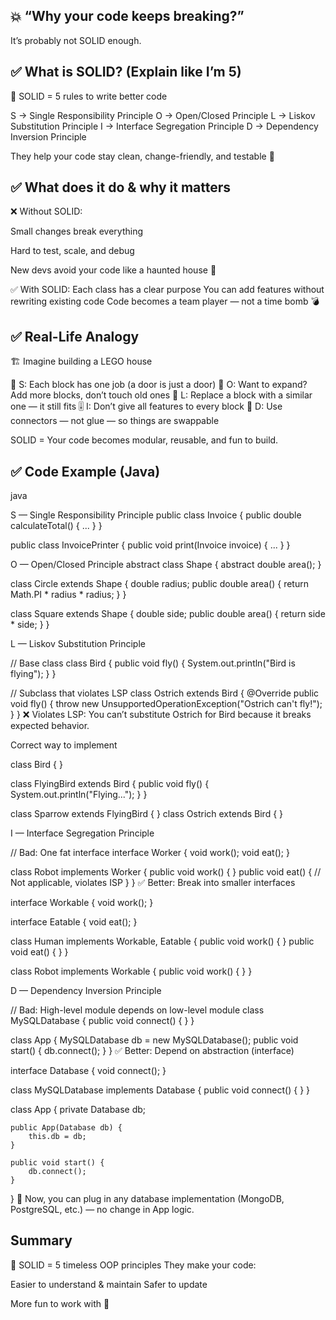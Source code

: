 ## 💥 “Why your code keeps breaking?”
It’s probably not SOLID enough.

## ✅ What is SOLID? (Explain like I’m 5)
📘 SOLID = 5 rules to write better code

S → Single Responsibility Principle
O → Open/Closed Principle
L → Liskov Substitution Principle
I → Interface Segregation Principle
D → Dependency Inversion Principle

They help your code stay clean, change-friendly, and testable 🧼

## ✅ What does it do & why it matters
❌ Without SOLID:

Small changes break everything

Hard to test, scale, and debug

New devs avoid your code like a haunted house 👻

✅ With SOLID:
Each class has a clear purpose
You can add features without rewriting existing code
Code becomes a team player — not a time bomb 💣

## ✅ Real-Life Analogy
🏗️ Imagine building a LEGO house

🧱 S: Each block has one job (a door is just a door)
🧩 O: Want to expand? Add more blocks, don’t touch old ones
🔁 L: Replace a block with a similar one — it still fits
🎚️ I: Don’t give all features to every block
🔌 D: Use connectors — not glue — so things are swappable

SOLID = Your code becomes modular, reusable, and fun to build.

## ✅ Code Example (Java)
java

 S — Single Responsibility Principle
public class Invoice {
    public double calculateTotal() { ... }
}

public class InvoicePrinter {
    public void print(Invoice invoice) { ... }
}

 O — Open/Closed Principle
abstract class Shape {
    abstract double area();
}

class Circle extends Shape {
    double radius;
    public double area() { return Math.PI * radius * radius; }
}

class Square extends Shape {
    double side;
    public double area() { return side * side; }
}

 L — Liskov Substitution Principle

// Base class
class Bird {
    public void fly() {
        System.out.println("Bird is flying");
    }
}

// Subclass that violates LSP
class Ostrich extends Bird {
    @Override
    public void fly() {
        throw new UnsupportedOperationException("Ostrich can't fly!");
    }
}
❌ Violates LSP: You can’t substitute Ostrich for Bird because it breaks expected behavior.

Correct way to implement 

class Bird { }

class FlyingBird extends Bird {
    public void fly() {
        System.out.println("Flying...");
    }
}

class Sparrow extends FlyingBird { }
class Ostrich extends Bird { }

 I — Interface Segregation Principle

// Bad: One fat interface
interface Worker {
    void work();
    void eat();
}

class Robot implements Worker {
    public void work() { }
    public void eat() {
        // Not applicable, violates ISP
    }
}
✅ Better: Break into smaller interfaces

interface Workable {
    void work();
}

interface Eatable {
    void eat();
}

class Human implements Workable, Eatable {
    public void work() { }
    public void eat() { }
}

class Robot implements Workable {
    public void work() { }
}

 D — Dependency Inversion Principle

// Bad: High-level module depends on low-level module
class MySQLDatabase {
    public void connect() { }
}

class App {
    MySQLDatabase db = new MySQLDatabase();
    public void start() {
        db.connect();
    }
}
✅ Better: Depend on abstraction (interface)

interface Database {
    void connect();
}

class MySQLDatabase implements Database {
    public void connect() { }
}

class App {
    private Database db;

    public App(Database db) {
        this.db = db;
    }

    public void start() {
        db.connect();
    }
}
🔁 Now, you can plug in any database implementation (MongoDB, PostgreSQL, etc.) — no change in App logic.

## Summary
🧠 SOLID = 5 timeless OOP principles
They make your code:

Easier to understand & maintain
Safer to update

More fun to work with 🚀

